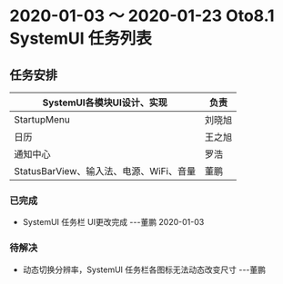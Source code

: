# 2020-01-03 ～ 2020-01-23 Oto8.1 SystemUI 任务列表

## 任务安排

SystemUI各模块UI设计、实现|负责
--|--
StartupMenu|刘晓旭
日历|王之旭
通知中心|罗浩
StatusBarView、输入法、电源、WiFi、音量|董鹏

### 已完成
  - SystemUI 任务栏 UI更改完成 ---董鹏 2020-01-03
  
### 待解决
  - 动态切换分辨率，SystemUI 任务栏各图标无法动态改变尺寸 ---董鹏
